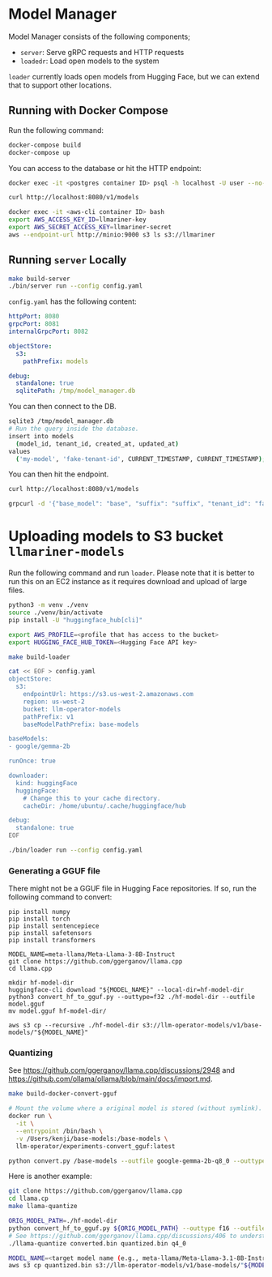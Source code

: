 # Model Manager

Model Manager consists of the following components;

- `server`: Serve gRPC requests and HTTP requests
- `loadedr`: Load open models to the system

`loader` currently loads open models from Hugging Face, but we can extend that to support other locations.

## Running with Docker Compose

Run the following command:

```bash
docker-compose build
docker-compose up
```

You can access to the database or hit the HTTP endpoint:

```bash
docker exec -it <postgres container ID> psql -h localhost -U user --no-password -p 5432 -d model_manager

curl http://localhost:8080/v1/models

docker exec -it <aws-cli container ID> bash
export AWS_ACCESS_KEY_ID=llmariner-key
export AWS_SECRET_ACCESS_KEY=llmariner-secret
aws --endpoint-url http://minio:9000 s3 ls s3://llmariner
```

## Running `server` Locally

```bash
make build-server
./bin/server run --config config.yaml
```

`config.yaml` has the following content:

```yaml
httpPort: 8080
grpcPort: 8081
internalGrpcPort: 8082

objectStore:
  s3:
    pathPrefix: models

debug:
  standalone: true
  sqlitePath: /tmp/model_manager.db
```

You can then connect to the DB.

```bash
sqlite3 /tmp/model_manager.db
# Run the query inside the database.
insert into models
  (model_id, tenant_id, created_at, updated_at)
values
  ('my-model', 'fake-tenant-id', CURRENT_TIMESTAMP, CURRENT_TIMESTAMP);
```

You can then hit the endpoint.

```bash
curl http://localhost:8080/v1/models

grpcurl -d '{"base_model": "base", "suffix": "suffix", "tenant_id": "fake-tenant-id"}' -plaintext localhost:8082 list llmoperator.models.server.v1.ModelsInternalService/CreateModel
```

# Uploading models to S3 bucket `llmariner-models`

Run the following command and run `loader`. Please note that it is better to run this on
an EC2 instance as it requires download and upload of large files.

```bash
python3 -m venv ./venv
source ./venv/bin/activate
pip install -U "huggingface_hub[cli]"

export AWS_PROFILE=<profile that has access to the bucket>
export HUGGING_FACE_HUB_TOKEN=<Hugging Face API key>

make build-loader

cat << EOF > config.yaml
objectStore:
  s3:
    endpointUrl: https://s3.us-west-2.amazonaws.com
    region: us-west-2
    bucket: llm-operator-models
    pathPrefix: v1
    baseModelPathPrefix: base-models

baseModels:
- google/gemma-2b

runOnce: true

downloader:
  kind: huggingFace
  huggingFace:
    # Change this to your cache directory.
    cacheDir: /home/ubuntu/.cache/huggingface/hub

debug:
  standalone: true
EOF

./bin/loader run --config config.yaml
```

### Generating a GGUF file

There might not be a GGUF file in Hugging Face repositories. If so, run the following
command to convert:

```baash
pip install numpy
pip install torch
pip install sentencepiece
pip install safetensors
pip install transformers

MODEL_NAME=meta-llama/Meta-Llama-3-8B-Instruct
git clone https://github.com/ggerganov/llama.cpp
cd llama.cpp

mkdir hf-model-dir
huggingface-cli download "${MODEL_NAME}" --local-dir=hf-model-dir
python3 convert_hf_to_gguf.py --outtype=f32 ./hf-model-dir --outfile model.gguf
mv model.gguf hf-model-dir/

aws s3 cp --recursive ./hf-model-dir s3://llm-operator-models/v1/base-models/"${MODEL_NAME}"
```

### Quantizing

See https://github.com/ggerganov/llama.cpp/discussions/2948 and
https://github.com/ollama/ollama/blob/main/docs/import.md.

```bash
make build-docker-convert-gguf

# Mount the volume where a original model is stored (without symlink).
docker run \
  -it \
  --entrypoint /bin/bash \
  -v /Users/kenji/base-models:/base-models \
  llm-operator/experiments-convert_gguf:latest

python convert.py /base-models --outfile google-gemma-2b-q8_0 --outtype q8_0
```

Here is another example:

```bash
git clone https://github.com/ggerganov/llama.cpp
cd llama.cp
make llama-quantize

ORIG_MODEL_PATH=./hf-model-dir
python convert_hf_to_gguf.py ${ORIG_MODEL_PATH} --outtype f16 --outfile converted.bin
# See https://github.com/ggerganov/llama.cpp/discussions/406 to understand options like q4_0.
./llama-quantize converted.bin quantized.bin q4_0

MODEL_NAME=<target model name (e.g., meta-llama/Meta-Llama-3.1-8B-Instruct-q4 )>
aws s3 cp quantized.bin s3://llm-operator-models/v1/base-models/"${MODEL_NAME}"/model.gguf
```
